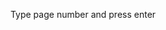 <html><center>
  
 <script> function goToPage(e) { let url="https://raw.githubusercontent.com/LouHeb/Cado/main/"+e.target.value+".jpg"; console.log(url); window.location = url; } </script>

Type page number and press enter   
  
</center></html>
